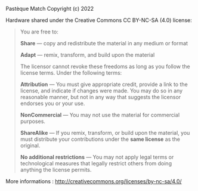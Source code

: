 Pastèque Match
Copyright (c) 2022

Hardware shared under the Creative Commons CC BY-NC-SA (4.0) license:

>You are free to:
>
>**Share** — copy and redistribute the material in any medium or format
>
>**Adapt** — remix, transform, and build upon the material
>
>The licensor cannot revoke these freedoms as long as you follow the license terms.
>Under the following terms:
>
>**Attribution** — You must give appropriate credit, provide a link to the license, 
>and indicate if changes were made. You may do so in any reasonable manner, but not 
>in any way that suggests the licensor endorses you or your use.
>
>**NonCommercial** — You may not use the material for commercial purposes.
>
>**ShareAlike** — If you remix, transform, or build upon the material, you must 
>distribute your contributions under the **same license** as the original.
>
>**No additional restrictions** — You may not apply legal terms or technological 
>measures that legally restrict others from doing anything the license permits.

More informations :
http://creativecommons.org/licenses/by-nc-sa/4.0/